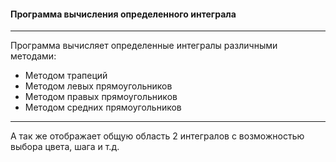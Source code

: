 #### Программа вычисления определенного интеграла
---
Программа вычисляет определенные интегралы различными методами:
* Методом трапеций
* Методом левых прямоугольников
* Методом правых прямоугольников
* Методом средних прямоугольников
---
А так же отображает общую область 2 интегралов с возможностью выбора цвета, шага и т.д.
